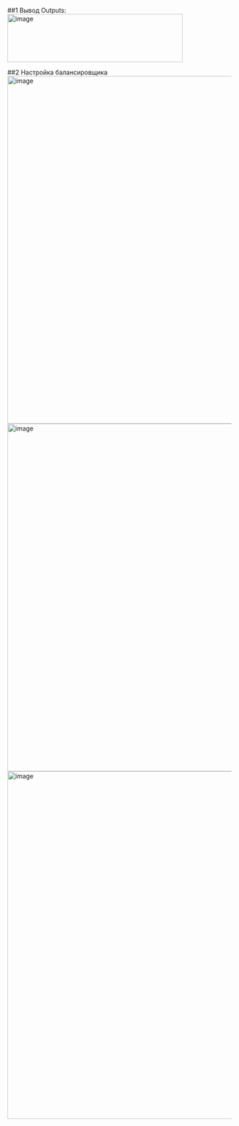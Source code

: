 ##1 Вывод Outputs: 
<img width="394" height="108" alt="image" src="https://github.com/user-attachments/assets/e4dc04a0-1de4-4478-9e25-472970bf9363" />  

##2 Настройка балансировщика  
<img width="688" height="779" alt="image" src="https://github.com/user-attachments/assets/3a77b0ac-6b5d-4f44-b1bc-a9d72c13fb4a" />  
<img width="688" height="779" alt="image" src="https://github.com/user-attachments/assets/7dd5bdc2-da3f-4a19-b53a-15eadfb69f5e" />  
<img width="688" height="779" alt="image" src="https://github.com/user-attachments/assets/1fd17586-3162-4324-9978-865870e3a578" />  
